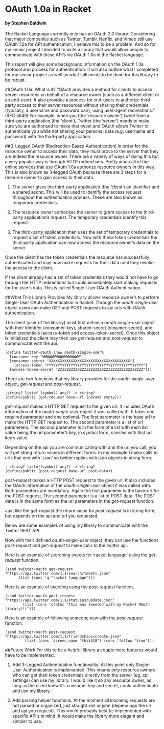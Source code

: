 # OAuth 1.0a in Racket 
#### by Stephen Baldwin


The Racket Language currently only has an OAuth 2.0 library. Considering that major companies such as Twitter, Tumblr, Netflix, and Vimeo still use OAuth 1.0a for API authentication, I believe this to be a problem. And so for my senior project I decided to write a library that would allow people to communicate with these API’s via OAuth 1.0a in the Racket language. 

This report will give some background information on the OAuth 1.0a protocol and process for authentication. It will also outline what I completed for my senior project as well as what still needs to be done for this library to be robust. 

##OAuth 1.0a: What is it?
“OAuth provides a method for clients to access server resources on behalf of a resource owner (such as a different client or an end-user).  It also provides a process for end-users to authorize third party access to their server resources without sharing their credentials (typically, a username and password pair), using user-agent redirections.” (RFC 5849)  For example, when you (the ‘resource owner’) tweet from a third-party application (the ‘client’), Twitter (the ‘server’) needs to make sure you are authorized to make that tweet and OAuth allows Twitter to authenticate you while not sharing your personal data (e.g. username and password) with the third-party application.  

##3-Legged OAuth (Redirection-Based Authentication)
In order for the resource owner to access their data, they must prove to the server that they are indeed the resource owner. There are a variety of ways of doing this but a very popular way is through HTTP redirections. Pretty much all of the online services that use OAuth 1.0a authorize resource owners in this way. This is also known as 3-legged OAuth because there are 3 steps for a resource owner to gain access to their data. 

1. The server gives the third-party application (the ‘client’) an identifier and a shared secret. This will be used to identify the access request throughout the authentication process. These are also known as temporary credentials.
2. The resource owner authorizes the server to grant access to the third-party application’s request. The temporary credentials identify this request. 

3. The third-party application then uses the set of temporary credentials to request a set of token credentials. Now with these token credentials the third-party application can now access the resource owner’s data on the server. 

Once the client has the token credentials the resource has successfully authenticated and may now make requests for their data until they revoke the access to the client. 

If the client already had a set of token credentials they would not have to go through the HTTP redirections but could immediately start making requests for the user’s data. This is called Single-User OAuth Authentication. 

##What This Library Provides
My library allows resource owner’s to perform Single-User OAuth Authentication in Racket. Through the *oauth-single-user* object users can make GET and POST requests to api urls with OAuth authentication. 

The client (user of the library) must first define a *oauth-single-user* object with their identifer (consumer-key), shared-secret (cosumer-secret), and token credentials (access-token and access-token-secret).  Once this object is initialized the client may then use *get-request* and *post-request* to communicate with the api. 

```racket
(define twitter-oauth (new oauth-single-user%
  [consumer-key "WWWWWWWWWWWWWWWWW"]
  [consumer-secret "XXXXXXXXXXXXXXXXXXXXXXXXXXXXXXXXXXXXX"]
 	[access-token "YYYYYYYYYYYYYYYYYYYYYYYYYYYYYYYYYYYYYYYYYYYY"]
  [access-token-secret "ZZZZZZZZZZZZZZZZZZZZZZZZZZZZZZZZZZZZZZZ"]))
```

There are two functions that my library provides for the *oauth-single-user* object, *get-request* and *post-request*. 

```racket
;string? listof (symbol? any?) -> string? 
(define/public (get-request base-url [params empty]))
```

*get-request* makes a HTTP GET request to the given url. It includes OAuth information of the *oauth-single-user* object it was called with. It takes one required parameter and one optional. The first parameter is the base url to make the HTTP GET request to. The second parameter is a list of url parameters. The second parameter is in the form of a list with each list value being the url parameter’s key, in symbol form, cons’ed with that url key’s value. 

Depending on the api you are communicating with and the url you call, you will get string return values in different forms. In my example I make calls to urls that end with ‘.json’ so twitter replies with json objects in string form.

```racket
; string? listof(symbol? any?) -> string? 
(define/public (post-request base-url post-data))
```

*post-request* makes a HTTP POST request to the given url. It also includes the OAuth information of the *oauth-single-user* object it was called with. Both parameters are mandatory. Again the first parameter is the base-url for the POST request. The second parameter is a list of POST data. The POST data is in the same form as the url parameters in the *get-request* function. 

Just like the *get-request* the return value for *post-request* is in string form, but depends on the api and url you requested. 

Below are some examples of using my library to communicate with the Twitter REST API. 

Now with their defined *oauth-single-user* object, they can use the functions *post-request* and *get-request* to make calls to the twitter api. 

Here is an example of searching tweets for ‘racket language’ using the *get-request* function.
```racket
(send twitter-oauth get-request "https://api.twitter.com/1.1/search/tweets.json" 
      (list (cons 'q "racket language")))
```

Here is an example of tweeting using the *post-request* function. 
```racket
(send twitter-oauth post-request "https://api.twitter.com/1.1/statuses/update.json" 
     	(list (cons 'status "this was tweeted with my Racket OAuth library!!!")))
```

Here is an example of following someone new with the *post-request* function.
```racket
(send twitter-oauth post-request "https://api.twitter.com/1.1/friendships/create.json"
    	 (list (cons 'screen_name "thai510") (cons 'follow "true")))
```

##Future Work
For this to be a helpful library a couple more features would have to be implemented. 

1. Add 3-Legged Authentication functionality. At this point only Single-User Authentication is implemented. This means only resource owners who can get their token credentials directly from the server (eg. api settings) can use my library. I would like it so any resource owner, as long as the client knew it’s consumer key and secret, could authenticate and use my library. 

2. Add parsing helper functions. At the moment all incoming requests are not parsed or organized, just straight xml or json (dependingo the url and api you request). This would probably best be implemented with specific API’s in mind. It would make the library more elegant and simpler to use. 
